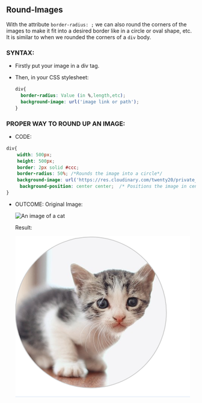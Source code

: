 ## Round-Images

With the attribute ``` border-radius: ; ``` we can also round the corners of the images to make it fit into a desired border like in a circle or oval shape, etc. It is similar to when we rounded the corners of a `div` body.

### SYNTAX:

* Firstly put your image in a div tag.
* Then, in your CSS stylesheet:
   
   ```CSS
   div{
     border-radius: Value (in %,length,etc);
     background-image: url('image link or path');
   }

   ```

### PROPER WAY TO ROUND UP AN IMAGE:
* CODE:
```css
div{
    width: 500px;
    height: 500px;
    border: 2px solid #ccc;
    border-radius: 50%; /*Rounds the image into a circle*/
    background-image: url('https://res.cloudinary.com/twenty20/private_images/t_standard-fit/photosp/8cc06a0a-966d-4a08-87ac-5752020312a1/stock-photo-animal-pets-cat-cute-kitten-pet-beautiful-kitty-8cc06a0a-966d-4a08-87ac-5752020312a1.jpg');
     background-position: center center;  /* Positions the image in center */
}
```
* OUTCOME:
   Original Image:

    ![An image of a cat](https://res.cloudinary.com/twenty20/private_images/t_standard-fit/photosp/8cc06a0a-966d-4a08-87ac-5752020312a1/stock-photo-animal-pets-cat-cute-kitten-pet-beautiful-kitty-8cc06a0a-966d-4a08-87ac-5752020312a1.jpg)
    
    Result:

   ![An image of a cat (Rouned)](2021-11-05-20-43-03.png)